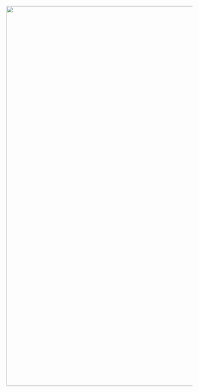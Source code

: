 <p align="center">
  <img src="https://github.com/HD-29139/fibonacci/blob/main/assets/bro.jpeg" width="1024">
</p>